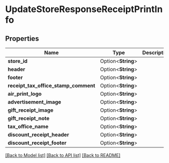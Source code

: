 # UpdateStoreResponseReceiptPrintInfo

## Properties

Name | Type | Description | Notes
------------ | ------------- | ------------- | -------------
**store_id** | Option<**String**> |  | [optional]
**header** | Option<**String**> |  | [optional]
**footer** | Option<**String**> |  | [optional]
**receipt_tax_office_stamp_comment** | Option<**String**> |  | [optional]
**air_print_logo** | Option<**String**> |  | [optional]
**advertisement_image** | Option<**String**> |  | [optional]
**gift_receipt_image** | Option<**String**> |  | [optional]
**gift_receipt_note** | Option<**String**> |  | [optional]
**tax_office_name** | Option<**String**> |  | [optional]
**discount_receipt_header** | Option<**String**> |  | [optional]
**discount_receipt_footer** | Option<**String**> |  | [optional]

[[Back to Model list]](../README.md#documentation-for-models) [[Back to API list]](../README.md#documentation-for-api-endpoints) [[Back to README]](../README.md)


